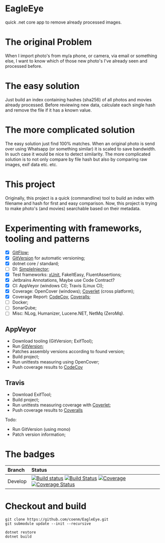 # EagleEye
quick .net core app to remove already processed images.

# The original Problem
When I import photo's from my/a phone, or camera, via email or something else, I want to know which of those new photo's I've already seen and processed before.

# The easy solution
Just build an index containing hashes (sha256) of all photos and movies already processed. Before reviewing new data, calculate each single hash and remove the file if it has a known value.

# The more complicated solution
The easy solution just find 100% matches. When an original photo is send over using Whatsapp (or something similar) it is scaled to save bandwidth. In such case it would be nice to detect similarity. The more complicated solution is to not only compare by file hash but also by comparing raw images, exif data etc. etc.

# This project
Originally, this project is a quick (commandline) tool to build an index with filename and hash for first and easy comparison. Now, this project is trying to make photo's (and movies) searchable based on their metadata.


#  Experimenting with frameworks, tooling and patterns

- [x] [GitFlow](http://nvie.com/posts/a-successful-git-branching-model/);
- [x] [GitVersion](https://gitversion.readthedocs.io/en/latest/) for automatic versioning; 
- [x] dotnet core / standard;
- [ ] DI: [SimpleInjector](https://simpleinjector.org/);
- [x] Test frameworks: [xUnit](https://github.com/xunit), FakeItEasy, FluentAssertions;
- [x] Jetbrains Annotations, Maybe use Code Contract?
- [x] CI: AppVeyor (windows CI); Travis (Linux CI);
- [x] Coverage: OpenCover (windows); [Coverlet](https://github.com/tonerdo/coverlet/) (cross platform);
- [x] Coverage Report: [CodeCov](https://codecov.io), [Coveralls](https://coveralls.io);
- [ ] Docker;
- [ ] SonarQube;
- [ ] Misc: NLog, Humanizer, Lucene.NET, NetMq (ZeroMq).

## AppVeyor
- Download tooling (GitVersion; ExifTool);
- Run [GitVersion](https://gitversion.readthedocs.io/en/latest/);
- Patches assembly versions according to found version;
- Build project;
- Run unittests measuring using OpenCover;
- Push coverage results to [CodeCov](https://codecov.io)

## Travis
- Download ExifTool;
- Build project;
- Run unittests measuring coverage with [Coverlet](https://github.com/tonerdo/coverlet/);
- Push coverage results to [Coveralls](https://coveralls.io)

Todo: 
- Run GitVersion (using mono)
- Patch version information;


# The badges
| Branch | Status |
| :--- | :--- |
| Develop | [![Build status](https://ci.appveyor.com/api/projects/status/ner6290e44akpvuw/branch/develop?svg=true)](https://ci.appveyor.com/project/coenm/eagleeye/branch/develop) [![Build Status](https://travis-ci.org/coenm/EagleEye.svg?branch=develop)](https://travis-ci.org/coenm/EagleEye) [![Coverage](https://codecov.io/gh/coenm/eagleeye/branch/develop/graph/badge.svg)](https://codecov.io/gh/coenm/eagleeye/branch/develop) [![Coverage Status](https://coveralls.io/repos/github/coenm/EagleEye/badge.svg?branch=develop)](https://coveralls.io/github/coenm/EagleEye?branch=develop) |


# Checkout and build
```
git clone https://github.com/coenm/EagleEye.git
git submodule update --init --recursive

dotnet restore
dotnet build
```

